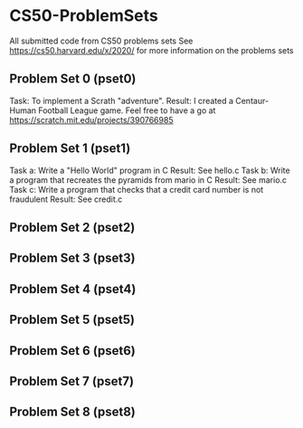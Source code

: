 # CS50-ProblemSets
All submitted code from CS50 problems sets
See https://cs50.harvard.edu/x/2020/ for more information on the problems sets

## Problem Set 0 (pset0)
Task: To implement a Scrath "adventure".
Result: I created a Centaur-Human Football League game. Feel free to have a go at https://scratch.mit.edu/projects/390766985

## Problem Set 1 (pset1)
Task a: Write a "Hello World" program in C
Result: See hello.c
Task b: Write a program that recreates the pyramids from mario in C
Result: See mario.c
Task c: Write a program that checks that a credit card number is not fraudulent
Result: See credit.c

## Problem Set 2 (pset2)

## Problem Set 3 (pset3)

## Problem Set 4 (pset4)

## Problem Set 5 (pset5)

## Problem Set 6 (pset6)

## Problem Set 7 (pset7)

## Problem Set 8 (pset8)
